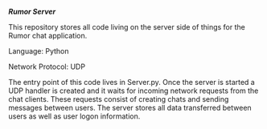 ***Rumor Server***

This repository stores all code living on the server side of things for the Rumor chat application.

Language: Python

Network Protocol: UDP

The entry point of this code lives in Server.py. Once the server is started a UDP handler is created and it waits for incoming network requests from the chat clients. These requests consist of creating chats and sending messages between users. The server stores all data transferred between users as well as user logon information.
